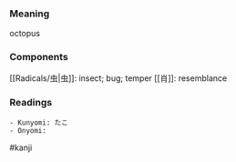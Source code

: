 ### Meaning

octopus

### Components

[[Radicals/虫|虫]]: insect; bug; temper [[肖]]: resemblance

### Readings

```
- Kunyomi: たこ
- Onyomi: 
```

#kanji
